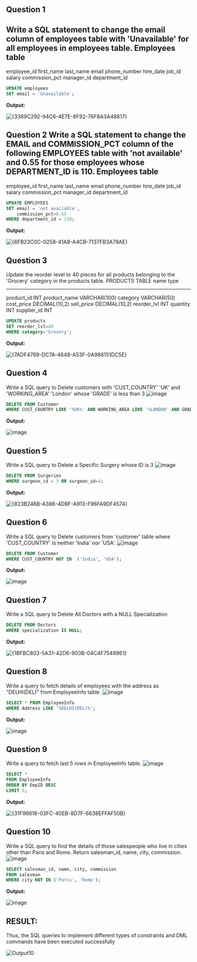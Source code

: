 **Question 1**
--
Write a SQL statement to change the email column of employees table with 'Unavailable' for all employees in employees table.
Employees table
---------------
employee_id
first_name
last_name
email
phone_number
hire_date
job_id
salary
commission_pct
manager_id
department_id

```sql
UPDATE employees
SET email = 'Unavailable';
```
**Output:**

![{3369C292-94C6-4E7E-8F92-76F8A3A48817}](https://github.com/user-attachments/assets/d8e7f1c2-177b-4505-b9b2-94882a503ee3)

**Question 2**
Write a SQL statement to change the EMAIL and COMMISSION_PCT column of the following EMPLOYEES table with 'not available' and 0.55 for those employees whose DEPARTMENT_ID is 110.
Employees table
---------------
employee_id
first_name
last_name
email
phone_number
hire_date
job_id
salary
commission_pct
manager_id
department_id

```sql
UPDATE EMPLOYEES
SET email = 'not available',
    commission_pct=0.55
WHERE department_id = 110;
```
**Output:**

![{6FB23C0C-0258-41A8-A4CB-7137FB3A79AE}](https://github.com/user-attachments/assets/2541ba62-6db2-4fb4-b484-4538d7b8eecc)

**Question 3**
---
Update the reorder level to 40 pieces for all products belonging to the 'Grocery' category in the products table.
PRODUCTS TABLE
name               type
-----------------  ---------------
product_id         INT
product_name       VARCHAR(100)
category           VARCHAR(50)
cost_price         DECIMAL(10,2)
sell_price         DECIMAL(10,2)
reorder_lvl        INT
quantity           INT
supplier_id        INT

```sql
UPDATE products
SET reorder_lvl=40
WHERE category='Grocery';
```
**Output:**

![{7ADF4769-DC7A-4648-A53F-0A986151DC5E}](https://github.com/user-attachments/assets/a6475b9a-36cc-4135-a08c-0f2d148ffa5f)

**Question 4**
---
Write a SQL query to Delete customers with 'CUST_COUNTRY' 'UK' and 'WORKING_AREA' 'London' whose 'GRADE' is less than 3
![image](https://github.com/user-attachments/assets/ce2f8a14-a5d2-430f-8b18-ab4e5c235e8f)
```sql
DELETE FROM Customer
WHERE CUST_COUNTRY LIKE '%UK%' AND WORKING_AREA LIKE '%LONDON' AND GRADE < 3;
```
**Output:**

![image](https://github.com/user-attachments/assets/ca87b0a6-5997-46bb-8f39-d83003f2c4b6)

**Question 5**
---
Write a SQL query to Delete a Specific Surgery whose ID is 3
![image](https://github.com/user-attachments/assets/d7a11f2f-3924-4990-b829-a511489a5cc2)

```sql
DELETE FROM Surgeries
WHERE surgeon_id = 3 OR surgeon_id=4;
```
**Output:**

![{823B246B-A386-4DBF-A913-F96FA9DF4574}](https://github.com/user-attachments/assets/dd4874fd-43e8-4232-9b51-18909965f00d)

**Question 6**
---
Write a SQL query to Delete customers from 'customer' table where 'CUST_COUNTRY' is neither 'India' nor 'USA'.
![image](https://github.com/user-attachments/assets/dc03d99c-c094-44ce-a861-d08dacfcf197)

```sql
DELETE FROM Customer
WHERE CUST_COUNTRY NOT IN  ('India', 'USA'); 
```
**Output:**

![image](https://github.com/user-attachments/assets/ca0f244a-43f4-4dca-a3a7-e37b4c138db0)

**Question 7**
---
Write a SQL query to Delete All Doctors with a NULL Specialization

```sql
DELETE FROM Doctors
WHERE specialization IS NULL;
```
**Output:**

![{1BFBC803-5A31-42D6-903B-04C4F7548961}](https://github.com/user-attachments/assets/ca69037d-ad15-4665-a7f4-1d4535d220cd)

**Question 8**
---
Write a query to fetch details of employees with the address as “DELHI(DEL)” from EmployeeInfo table.
![image](https://github.com/user-attachments/assets/d19cb403-91ed-44c0-b162-c20e0b3c385e)

```sql
SELECT * FROM EmployeeInfo
WHERE Address LIKE '%DELHI(DEL)%';
```
**Output:**

![image](https://github.com/user-attachments/assets/0b02bd82-cebd-4e87-9fef-de619378dcf5)

**Question 9**
---
Write a query to fetch last 5 rows in EmployeeInfo table.
![image](https://github.com/user-attachments/assets/2dc65dfc-bf60-4ea9-8c3d-1dd7e7a8e095)

```sql
SELECT *
FROM EmployeeInfo
ORDER BY EmpID DESC
LIMIT 5;
```
**Output:**

![{31F96618-03FC-40EB-8D7F-6638EFFAF50B}](https://github.com/user-attachments/assets/d42ecb1d-52c3-401a-a7db-ab9df8dde820)

**Question 10**
---
Write a SQL query to find the details of those salespeople who live in cities other than Paris and Rome. Return salesman_id, name, city, commission.
![image](https://github.com/user-attachments/assets/7bd274da-0134-4ae2-9aa1-fb9f122afa62)

```sql
SELECT salesman_id, name, city, commission
FROM salesman
WHERE city NOT IN ('Paris', 'Rome');
```
**Output:**

![image](https://github.com/user-attachments/assets/70e6747c-7dc2-4a98-b8ed-6fd3a1a8f17b)

## RESULT:
Thus, the SQL queries to implement different types of constraints and DML commands have been executed successfully

![Output10](output.png)
